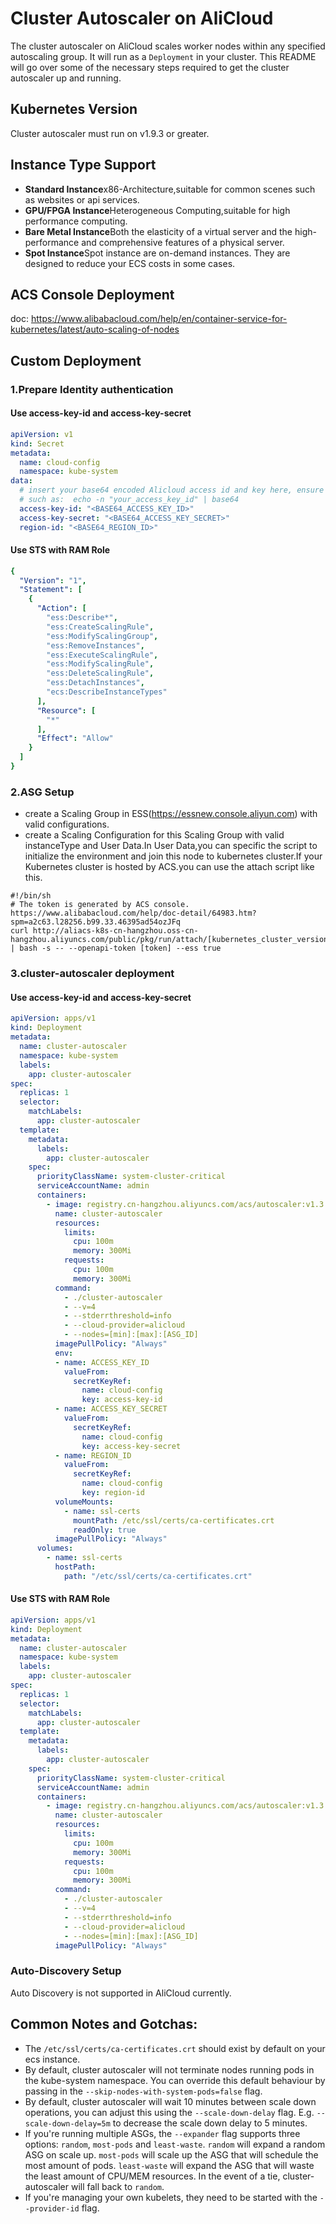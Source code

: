 # Cluster Autoscaler on AliCloud
The cluster autoscaler on AliCloud scales worker nodes within any specified autoscaling group. It will run as a `Deployment` in your cluster. This README will go over some of the necessary steps required to get the cluster autoscaler up and running.

## Kubernetes Version
Cluster autoscaler must run on v1.9.3 or greater.

## Instance Type Support 
- **Standard Instance**x86-Architecture,suitable for common scenes such as websites or api services.
- **GPU/FPGA Instance**Heterogeneous Computing,suitable for high performance computing.
- **Bare Metal Instance**Both the elasticity of a virtual server and the high-performance and comprehensive features of a physical server.
- **Spot Instance**Spot instance are on-demand instances. They are designed to reduce your ECS costs in some cases.


## ACS Console Deployment 
doc: https://www.alibabacloud.com/help/en/container-service-for-kubernetes/latest/auto-scaling-of-nodes

## Custom Deployment
### 1.Prepare Identity authentication
#### Use access-key-id and access-key-secret 
```yaml
apiVersion: v1
kind: Secret
metadata:
  name: cloud-config
  namespace: kube-system
data:
  # insert your base64 encoded Alicloud access id and key here, ensure there's no trailing newline:
  # such as:  echo -n "your_access_key_id" | base64
  access-key-id: "<BASE64_ACCESS_KEY_ID>"
  access-key-secret: "<BASE64_ACCESS_KEY_SECRET>"
  region-id: "<BASE64_REGION_ID>"
```
#### Use STS with RAM Role 
```yaml 
{
  "Version": "1",
  "Statement": [
    {
      "Action": [
        "ess:Describe*",
        "ess:CreateScalingRule",
        "ess:ModifyScalingGroup",
        "ess:RemoveInstances",
        "ess:ExecuteScalingRule",
        "ess:ModifyScalingRule",
        "ess:DeleteScalingRule",
        "ess:DetachInstances",
        "ecs:DescribeInstanceTypes"
      ],
      "Resource": [
        "*"
      ],
      "Effect": "Allow"
    }
  ]
}
```

### 2.ASG Setup 
* create a Scaling Group in ESS(https://essnew.console.aliyun.com) with valid configurations.
* create a Scaling Configuration for this Scaling Group with valid instanceType and User Data.In User Data,you can specific the script to initialize the environment and join this node to kubernetes cluster.If your Kubernetes cluster is hosted by ACS.you can use the attach script like this.
```shell
#!/bin/sh
# The token is generated by ACS console. https://www.alibabacloud.com/help/doc-detail/64983.htm?spm=a2c63.l28256.b99.33.46395ad54ozJFq
curl http://aliacs-k8s-cn-hangzhou.oss-cn-hangzhou.aliyuncs.com/public/pkg/run/attach/[kubernetes_cluster_version]/attach_node.sh | bash -s -- --openapi-token [token] --ess true 
```


### 3.cluster-autoscaler deployment 

#### Use access-key-id and access-key-secret 
```yaml
apiVersion: apps/v1
kind: Deployment
metadata:
  name: cluster-autoscaler
  namespace: kube-system
  labels:
    app: cluster-autoscaler
spec:
  replicas: 1
  selector:
    matchLabels:
      app: cluster-autoscaler
  template:
    metadata:
      labels:
        app: cluster-autoscaler
    spec:
      priorityClassName: system-cluster-critical
      serviceAccountName: admin
      containers:
        - image: registry.cn-hangzhou.aliyuncs.com/acs/autoscaler:v1.3.1.2
          name: cluster-autoscaler
          resources:
            limits:
              cpu: 100m
              memory: 300Mi
            requests:
              cpu: 100m
              memory: 300Mi
          command:
            - ./cluster-autoscaler
            - --v=4
            - --stderrthreshold=info
            - --cloud-provider=alicloud
            - --nodes=[min]:[max]:[ASG_ID]
          imagePullPolicy: "Always"
          env:
          - name: ACCESS_KEY_ID
            valueFrom:
              secretKeyRef:
                name: cloud-config
                key: access-key-id
          - name: ACCESS_KEY_SECRET
            valueFrom:
              secretKeyRef:
                name: cloud-config
                key: access-key-secret
          - name: REGION_ID
            valueFrom:
              secretKeyRef:
                name: cloud-config
                key: region-id
          volumeMounts:
            - name: ssl-certs
              mountPath: /etc/ssl/certs/ca-certificates.crt
              readOnly: true
          imagePullPolicy: "Always"
      volumes:
        - name: ssl-certs
          hostPath:
            path: "/etc/ssl/certs/ca-certificates.crt"
```

#### Use STS with RAM Role 

```yaml
apiVersion: apps/v1
kind: Deployment
metadata:
  name: cluster-autoscaler
  namespace: kube-system
  labels:
    app: cluster-autoscaler
spec:
  replicas: 1
  selector:
    matchLabels:
      app: cluster-autoscaler
  template:
    metadata:
      labels:
        app: cluster-autoscaler
    spec:
      priorityClassName: system-cluster-critical
      serviceAccountName: admin
      containers:
        - image: registry.cn-hangzhou.aliyuncs.com/acs/autoscaler:v1.3.1.2
          name: cluster-autoscaler
          resources:
            limits:
              cpu: 100m
              memory: 300Mi
            requests:
              cpu: 100m
              memory: 300Mi
          command:
            - ./cluster-autoscaler
            - --v=4
            - --stderrthreshold=info
            - --cloud-provider=alicloud
            - --nodes=[min]:[max]:[ASG_ID]
          imagePullPolicy: "Always"
```

### Auto-Discovery Setup
Auto Discovery is not supported in AliCloud currently.

## Common Notes and Gotchas:
- The `/etc/ssl/certs/ca-certificates.crt` should exist by default on your ecs instance.
- By default, cluster autoscaler will not terminate nodes running pods in the kube-system namespace. You can override this default behaviour by passing in the `--skip-nodes-with-system-pods=false` flag.
- By default, cluster autoscaler will wait 10 minutes between scale down operations, you can adjust this using the `--scale-down-delay` flag. E.g. `--scale-down-delay=5m` to decrease the scale down delay to 5 minutes.
- If you're running multiple ASGs, the `--expander` flag supports three options: `random`, `most-pods` and `least-waste`. `random` will expand a random ASG on scale up. `most-pods` will scale up the ASG that will schedule the most amount of pods. `least-waste` will expand the ASG that will waste the least amount of CPU/MEM resources. In the event of a tie, cluster-autoscaler will fall back to `random`.
- If you're managing your own kubelets, they need to be started with the `--provider-id` flag.
